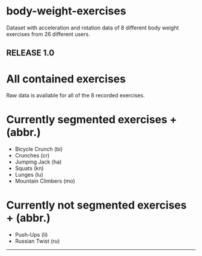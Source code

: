 

# body-weight-exercises
Dataset with acceleration and rotation data of 8 different body weight exercises from 26 different users. 

RELEASE 1.0
-----------------------------------------------------------------------
# All contained exercises
Raw data is available for all of the 8 recorded exercises.

# Currently segmented exercises + (abbr.)
- Bicycle Crunch (bi)
- Crunches (cr)
- Jumping Jack (ha)
- Squats (kn)
- Lunges (lu)
- Mountain Climbers (mo)

# Currently not segmented exercises + (abbr.)
- Push-Ups (li)
- Russian Twist (ru)
-----------------------------------------------------------------------
